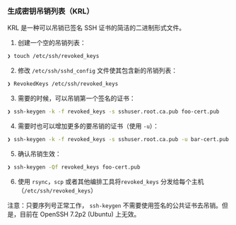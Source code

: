 ### 生成密钥吊销列表（KRL）

KRL 是一种可以吊销已签名 SSH 证书的简洁的二进制形式文件。

1. 创建一个空的吊销列表：

  ```sh
  ❯ touch /etc/ssh/revoked_keys
  ```

2. 修改 `/etc/ssh/sshd_config` 文件使其包含新的吊销列表：

  ```sh
  ❯ RevokedKeys /etc/ssh/revoked_keys
  ```

3. 需要的时候，可以吊销第一个签名的证书：

  ```sh
  ❯ ssh-keygen -k -f revoked_keys -s sshuser.root.ca.pub foo-cert.pub
  ```

4. 需要时也可以增加更多的要吊销的证书（使用 `-u`）：

  ```sh
  ❯ ssh-keygen -k -f revoked_keys -s sshuser.root.ca.pub -u bar-cert.pub
  ```

5. 确认吊销生效：

  ```sh
  ❯ ssh-keygen -Qf revoked_keys foo-cert.pub
  ```

6. 使用 `rsync`，`scp` 或者其他编排工具将`revoked_keys` 分发给每个主机（`/etc/ssh/revoked_keys`）

注意：只要序列号正常工作， `ssh-keygen` 不需要使用签名的公共证书去吊销。但是，目前在 OpenSSH 7.2p2 (Ubuntu) 上无效。
